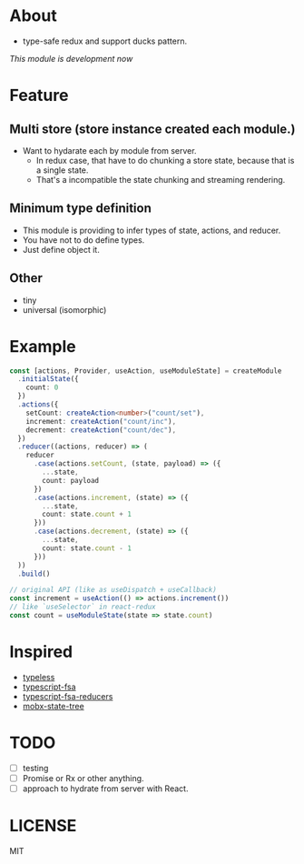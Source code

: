 # About

- type-safe redux and support ducks pattern.

*This module is development now*

# Feature

## Multi store (store instance created each module.)

- Want to hydarate each by module from server.
  - In redux case, that have to do chunking a store state, because that is a single state.
  - That's a incompatible the state chunking and streaming rendering.

## Minimum type definition

- This module is providing to infer types of state, actions, and reducer.
- You have not to do define types.
- Just define object it.

## Other

- tiny
- universal (isomorphic)

# Example

```typescript
const [actions, Provider, useAction, useModuleState] = createModule
  .initialState({
    count: 0
  })
  .actions({
    setCount: createAction<number>("count/set"),
    increment: createAction("count/inc"),
    decrement: createAction("count/dec"),
  })
  .reducer((actions, reducer) => (
    reducer
      .case(actions.setCount, (state, payload) => ({
        ...state,
        count: payload
      })
      .case(actions.increment, (state) => ({
        ...state,
        count: state.count + 1
      }))
      .case(actions.decrement, (state) => ({
        ...state,
        count: state.count - 1
      }))
  ))
  .build()

// original API (like as useDispatch + useCallback)
const increment = useAction(() => actions.increment())
// like `useSelector` in react-redux
const count = useModuleState(state => state.count)
```

# Inspired

- [typeless](https://github.com/typeless-js/typeless)
- [typescript-fsa](https://github.com/aikoven/typescript-fsa)
- [typescript-fsa-reducers](https://github.com/dphilipson/typescript-fsa-reducers)
- [mobx-state-tree](https://github.com/mobxjs/mobx-state-tree)

# TODO

- [ ] testing
- [ ] Promise or Rx or other anything.
- [ ] approach to hydrate from server with React.

# LICENSE

MIT

